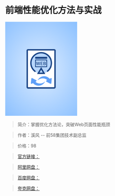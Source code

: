 # 前端性能优化方法与实战

![img](../../assets/Ciqc1GAXbriAGqn3AAEgx3qPrKo991.png)

> 简介：掌握优化方法论，突破Web页面性能瓶颈

> 作者：溪风 -- 前58集团技术副总监

> 价格：98

> [官方链接：]()

> [阿里网盘：]()

> [百度网盘：]()

> [夸克网盘：]()
